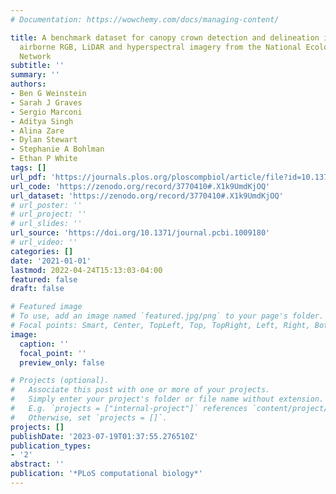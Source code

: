 ```yaml
---
# Documentation: https://wowchemy.com/docs/managing-content/

title: A benchmark dataset for canopy crown detection and delineation in co-registered
  airborne RGB, LiDAR and hyperspectral imagery from the National Ecological Observation
  Network
subtitle: ''
summary: ''
authors:
- Ben G Weinstein
- Sarah J Graves
- Sergio Marconi
- Aditya Singh
- Alina Zare
- Dylan Stewart
- Stephanie A Bohlman
- Ethan P White
tags: []
url_pdf: 'https://journals.plos.org/ploscompbiol/article/file?id=10.1371/journal.pcbi.1009180&type=printable'
url_code: 'https://zenodo.org/record/3770410#.X1k9UmdKjOQ'
url_dataset: 'https://zenodo.org/record/3770410#.X1k9UmdKjOQ'
# url_poster: ''
# url_project: ''
# url_slides: ''
url_source: 'https://doi.org/10.1371/journal.pcbi.1009180'
# url_video: ''
categories: []
date: '2021-01-01'
lastmod: 2022-04-24T15:13:03-04:00
featured: false
draft: false

# Featured image
# To use, add an image named `featured.jpg/png` to your page's folder.
# Focal points: Smart, Center, TopLeft, Top, TopRight, Left, Right, BottomLeft, Bottom, BottomRight.
image:
  caption: ''
  focal_point: ''
  preview_only: false

# Projects (optional).
#   Associate this post with one or more of your projects.
#   Simply enter your project's folder or file name without extension.
#   E.g. `projects = ["internal-project"]` references `content/project/deep-learning/index.md`.
#   Otherwise, set `projects = []`.
projects: []
publishDate: '2023-07-19T01:37:55.276510Z'
publication_types:
- '2'
abstract: ''
publication: '*PLoS computational biology*'
---
```

